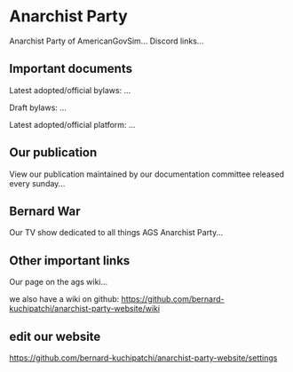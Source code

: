# Anarchist Party

Anarchist Party of AmericanGovSim... Discord links...

## Important documents

Latest adopted/official bylaws: ...

Draft bylaws: ...

Latest adopted/official platform: ...

## Our publication

View our publication maintained by our documentation committee released every sunday...

## Bernard War

Our TV show dedicated to all things AGS Anarchist Party...

## Other important links

Our page on the ags wiki...

we also have a wiki on github: https://github.com/bernard-kuchipatchi/anarchist-party-website/wiki

## edit our website

https://github.com/bernard-kuchipatchi/anarchist-party-website/settings
